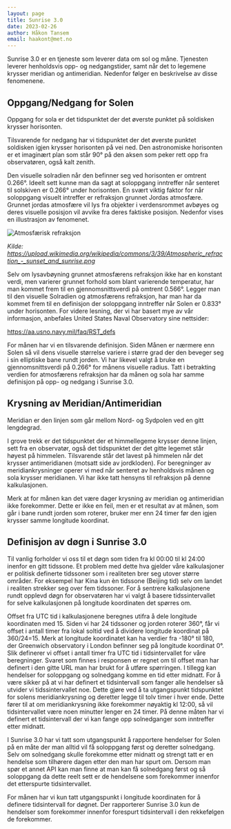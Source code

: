 ```yaml
---
layout: page
title: Sunrise 3.0
date: 2023-02-26
author: Håkon Tansem
email: haakont@met.no
---
```


Sunrise 3.0 er en tjeneste som leverer data om sol og måne.
Tjenesten leverer henholdsvis opp- og nedgangstider, samt når det to legemene
krysser meridian og antimeridian. Nedenfor følger en beskrivelse av disse
fenomenene.

## Oppgang/Nedgang for Solen

Oppgang for sola er det tidspunktet der det øverste punktet på soldisken krysser
horisonten.

Tilsvarende for nedgang har vi tidspunktet der det øverste punktet soldisken
igjen krysser horisonten på vei ned. Den astronomiske horisonten er et imaginært
plan som står 90° på den aksen som peker rett opp fra observatøren, også
kalt zenith.

Den visuelle solradien når den befinner seg ved horisonten er omtrent
0.266°. Ideelt sett kunne man da sagt at soloppgang inntreffer når
senteret til solskiven er 0.266° under horisonten. En svært viktig faktor
for når soloppgang visuelt intreffer er refraksjon grunnet Jordas atmosfære.
Grunnet jordas atmosfære vil lys fra objekter i verdensrommet avbøyes og deres
visuelle posisjon vil avvike fra deres faktiske posisjon. Nedenfor vises en
illustrasjon av fenomenet.

![Atmosfærisk refraksjon](/images/examples/atmosphere_refrac.png)

<em>Kilde: https://upload.wikimedia.org/wikipedia/commons/3/39/Atmospheric_refraction_-_sunset_and_sunrise.png</em>

Selv om lysavbøyning grunnet atmosfærens refraksjon ikke har en konstant verdi,
men varierer grunnet forhold som blant varierende temperatur, har man kommet
frem til en gjennomsnittsverdi på omtrent 0.566°. Legger man til den
visuelle Solradien og atmosfærens refraksjon, har man har da kommet frem til en
definisjon der soloppgang inntreffer når Solen er 0.833° under
horisonten. For videre lesning, der vi har basert mye av vår informasjon,
anbefales United States Naval Observatory sine nettsider:

<https://aa.usno.navy.mil/faq/RST_defs>

For månen har vi en tilsvarende definisjon. Siden Månen er nærmere enn Solen så
vil dens visuelle størrelse variere i større grad der den beveger seg i sin
elliptiske bane rundt jorden. Vi har likevel valgt å bruke en gjennomsnittsverdi
på 0.266° for månens visuelle radius. Tatt i betrakting verdien for
atmosfærens refraksjon har da månen og sola har samme definisjon på opp- og
nedgang i Sunrise 3.0.

## Krysning av Meridian/Antimeridian

Meridian er den linjen som går mellom Nord- og Sydpolen ved en gitt lengdegrad.

I grove trekk er det tidspunktet der et himmellegeme krysser denne linjen, sett
fra en observatør, også det tidspunktet der det gitte legemet står høyest på
himmelen. Tilsvarende står det lavest på himmelen når det krysser antimeridianen
(motsatt side av jordkloden). For beregninger av meridiankrysninger operer vi
med når senteret av henholdsvis månen og sola krysser meridianen. Vi har ikke
tatt hensyns til refraksjon på denne kalkulasjonen.

Merk at for månen kan det være dager krysning av meridian og antimeridian ikke
forekommer. Dette er ikke en feil, men er et resultat av at månen, som går i
bane rundt jorden som roterer, bruker mer enn 24 timer før den igjen krysser
samme longitude koordinat. 

## Definisjon av døgn i Sunrise 3.0

Til vanlig forholder vi oss til et døgn som tiden fra kl 00:00 til kl 24:00
inenfor en gitt tidssone. Et problem med dette hva gjelder våre kalkulasjoner er
politisk definerte tidssoner som i realiteten brer seg utover større områder.
For eksempel har Kina kun èn tidssone (Beijing tid) selv om landet i realiten
strekker seg over fem tidssoner. For å sentrere kalkulasjonene rundt opplevd
døgn for observatøren har vi valgt å basere tidssintervallet for selve
kalkulasjonen på longitude koordinaten det spørres om.

Offset fra UTC tid i kalkulasjonene beregnes utifra å dele longitude koordinaten
med 15. Siden vi har 24 tidssoner og jorden roterer 360°, får vi offset
i antall timer fra lokal soltid ved å dividere longitude koordinat på 360/24=15.
Merk at longitude koordinatet kan ha verdier fra -180° til 180, der
Greenwich observatory i London befinner seg på longitude koordinat 0°.
Slik definerer vi offset i antall timer fra UTC tid i tidsintervallet
for våre beregninger. Svaret som finnes i responsen er regnet om til offset man
har definert i den gitte URL man har brukt for å utføre spørringen. I tillegg
kan hendelser for soloppgang og solnedgang komme en tid etter midnatt. For å
være sikker på at vi har definert et tidsintervall som fanger alle hendelser så
utvider vi tidssintervallet noe. Dette gjøre ved å ta utgangspunkt tidspunktet
for solens meridiankrysning og deretter legge til tolv timer i hver ende. Dette
fører til at om meridiankrysning ikke forekommer nøyaktig kl 12:00, så vil
tidsintervallet være noen minutter lenger en 24 timer. På denne måten har vi
definert et tidsintervall der vi kan fange opp solnedganger som inntreffer etter
midnatt.

I Sunrise 3.0 har vi tatt som utgangspunkt å rapportere hendelser for Solen på
en måte der man alltid vil få soloppgang først og deretter solnedgang. Selv om
solnedgang skulle forekomme etter midnatt og strengt tatt er en hendelse som
tilhørere dagen etter den man har spurt om. Dersom man spør et annet API kan man
finne at man kan få solnedgang først og så soloppgang da dette reelt sett er de
hendelsene som forekommer innenfor det etterspurte tidsintervallet.

For månen har vi kun tatt utgangspunkt i longitude koordinaten for å definere
tidsintervall for døgnet. Der rapporterer Sunrise 3.0 kun de hendelser som
forekommer innenfor forespurt tidsintervall i den rekkefølgen de forekommer.
